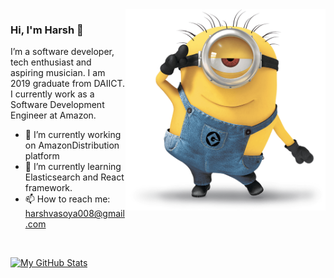 <!--
**harshvasoya008/harshvasoya008** is a ✨ _special_ ✨ repository because its `README.md` (this file) appears on your GitHub profile.

Here are some ideas to get you started:

- 👯 I’m looking to collaborate on ...
- 🤔 I’m looking for help with ...
- 💬 Ask me about ...
- 📫 How to reach me: ...
- 😄 Pronouns: ...
- ⚡ Fun fact: ...

<h3>🛠 Tech Stack</h3>

- 💻 &nbsp; Python | Java | C++ | R (Statistics) | MATLAB
- 🌐 &nbsp; HTML | CSS | JavaScript | Bootstrap | Node.js | ReactJS
- 🛢 &nbsp; MySQL | MongoDB
- 🔧 &nbsp; Git | Markdown | Selenium | Tidyverse
- 🖥 &nbsp; Illustrator| Photoshop | InDesign
-->

<img align="right" src="https://github.com/harshvasoya008/harshvasoya008/blob/master/minion-menu.png" width="320"/>

### Hi, I'm Harsh 👋

I’m a software developer, tech enthusiast and aspiring musician. I am 2019 graduate from DAIICT. I currently work as a Software Development Engineer at Amazon. 

- 🔭  I’m currently working on AmazonDistribution platform
- 🌱  I’m currently learning Elasticsearch and React framework.
- 📫  How to reach me: harshvasoya008@gmail.com

<br/>

[![My GitHub Stats](https://github-readme-stats.vercel.app/api?username=harshvasoya008&show_icons=true)](https://github.com/harshvasoya008)
